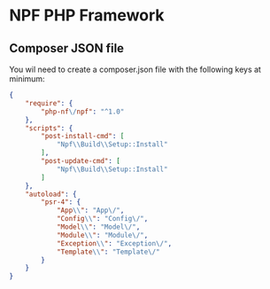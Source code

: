 # NPF PHP Framework

## Composer JSON file
You wil need to create a composer.json file with the following keys at minimum:
```json
{
    "require": {
        "php-nf\/npf": "^1.0"
    },
    "scripts": {
        "post-install-cmd": [
            "Npf\\Build\\Setup::Install"
        ],
        "post-update-cmd": [
            "Npf\\Build\\Setup::Install"
        ]
    },
    "autoload": {
        "psr-4": {
            "App\\": "App\/",
            "Config\\": "Config\/",
            "Model\\": "Model\/",
            "Module\\": "Module\/",
            "Exception\\": "Exception\/",
            "Template\\": "Template\/"
        }
    }
}
```